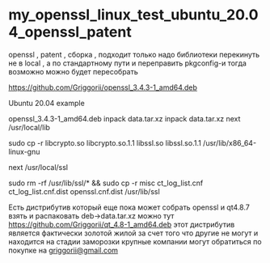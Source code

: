 # my_openssl_linux_test_ubuntu_20.04_openssl_patent
openssl , patent , сборка , подходит только надо библиотеки перекинуть не в local , а по стандартному пути и переправить pkgconfig-и тогда возможно можно будет пересобрать

https://github.com/Griggorii/openssl_3.4.3-1_amd64.deb

Ubuntu 20.04 example

openssl_3.4.3-1_amd64.deb inpack data.tar.xz inpack data.tar.xz next /usr/local/lib 

sudo cp -r libcrypto.so libcrypto.so.1.1 libssl.so libssl.so.1.1 /usr/lib/x86_64-linux-gnu

next /usr/local/ssl 

sudo rm -rf /usr/lib/ssl/* && sudo cp -r misc ct_log_list.cnf ct_log_list.cnf.dist openssl.cnf.dist /usr/lib/ssl

Есть дистрибутив который еще пока может собрать openssl и qt4.8.7 взять и распаковать deb->data.tar.xz можно тут https://github.com/Griggorii/qt_4.8-1_amd64.deb этот дистрибутив является фактически золотой жилой за счет того что другие не могут и находится на стадии заморозки крупные компании могут обратиться по покупке на griggorii@gmail.com
